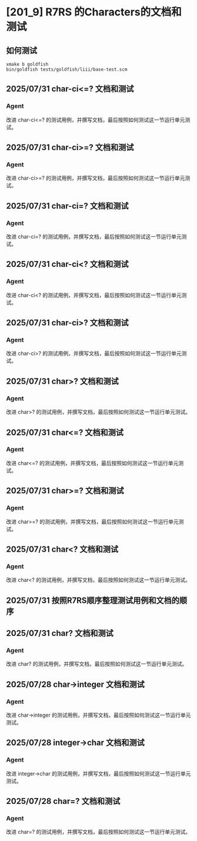 # [201_9] R7RS 的Characters的文档和测试
## 如何测试
```
xmake b goldfish
bin/goldfish tests/goldfish/liii/base-test.scm
```
## 2025/07/31 char-ci<=? 文档和测试
### Agent
改进 char-ci<=? 的测试用例，并撰写文档，最后按照如何测试这一节运行单元测试。

## 2025/07/31 char-ci>=? 文档和测试
### Agent
改进 char-ci>=? 的测试用例，并撰写文档，最后按照如何测试这一节运行单元测试。

## 2025/07/31 char-ci=? 文档和测试
### Agent
改进 char-ci=? 的测试用例，并撰写文档，最后按照如何测试这一节运行单元测试。

## 2025/07/31 char-ci<? 文档和测试
### Agent
改进 char-ci<? 的测试用例，并撰写文档，最后按照如何测试这一节运行单元测试。

## 2025/07/31 char-ci>? 文档和测试
### Agent
改进 char-ci>? 的测试用例，并撰写文档，最后按照如何测试这一节运行单元测试。

## 2025/07/31 char>? 文档和测试
### Agent
改进 char>? 的测试用例，并撰写文档，最后按照如何测试这一节运行单元测试。

## 2025/07/31 char<=? 文档和测试
### Agent
改进 char<=? 的测试用例，并撰写文档，最后按照如何测试这一节运行单元测试。

## 2025/07/31 char>=? 文档和测试
### Agent
改进 char>=? 的测试用例，并撰写文档，最后按照如何测试这一节运行单元测试。

## 2025/07/31 char<? 文档和测试
### Agent
改进 char<? 的测试用例，并撰写文档，最后按照如何测试这一节运行单元测试。

## 2025/07/31 按照R7RS顺序整理测试用例和文档的顺序

## 2025/07/31 char? 文档和测试
### Agent
改进 char? 的测试用例，并撰写文档，最后按照如何测试这一节运行单元测试。

## 2025/07/28 char->integer 文档和测试
### Agent
改进 char->integer 的测试用例，并撰写文档，最后按照如何测试这一节运行单元测试。

## 2025/07/28 integer->char 文档和测试
### Agent
改进 integer->char 的测试用例，并撰写文档，最后按照如何测试这一节运行单元测试。

## 2025/07/28 char=? 文档和测试
### Agent
改进 char=? 的测试用例，并撰写文档，最后按照如何测试这一节运行单元测试。
